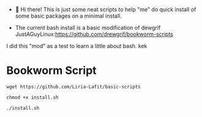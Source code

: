 - 👋 Hi there!
This is just some neat scripts to help "me" do quick install of some basic packages on a minimal install.

- The current bash install is a basic modification of dewgrif JustAGuyLinux:https://github.com/drewgrif/bookworm-scripts

I did this "mod" as a test to learn a little about bash. kek
# Bookworm Script
```
wget https://github.com/Liria-Lafit/basic-scripts

chmod +x install.sh

./install.sh
```
